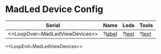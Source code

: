 ﻿# MadLed Device Config
| Serial | Name | Leds  | Tools |
| --- | --- | --- | ---- |
<<LoopOver~MadLedViewDevices>>|?[label]([MadLedViewDevices.Serial])|?[text]([MadLedViewDevices.Name])|?[text]([MadLedViewDevices.LedCount])| [Test](Test) [Write](Write) |
<<LoopEnd~MadLedViewDevices>>